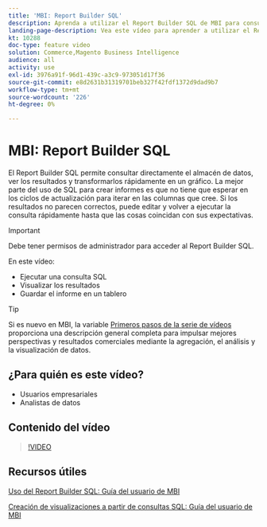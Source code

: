 ```yaml
---
title: 'MBI: Report Builder SQL'
description: Aprenda a utilizar el Report Builder SQL de MBI para consultar directamente el almacén de datos, ver los resultados y transformarlos rápidamente en un gráfico.
landing-page-description: Vea este vídeo para aprender a utilizar el Report Builder SQL de MBI para consultar directamente el almacén de datos, ver los resultados y transformarlos rápidamente en un gráfico.
kt: 10288
doc-type: feature video
solution: Commerce,Magento Business Intelligence
audience: all
activity: use
exl-id: 3976a91f-96d1-439c-a3c9-973051d17f36
source-git-commit: e8d2631b31319701beb327f42fdf1372d9dad9b7
workflow-type: tm+mt
source-wordcount: '226'
ht-degree: 0%

---
```


# MBI: Report Builder SQL

El Report Builder SQL permite consultar directamente el almacén de datos, ver los resultados y transformarlos rápidamente en un gráfico. La mejor parte del uso de SQL para crear informes es que no tiene que esperar en los ciclos de actualización para iterar en las columnas que cree. Si los resultados no parecen correctos, puede editar y volver a ejecutar la consulta rápidamente hasta que las cosas coincidan con sus expectativas.

>[!IMPORTANT]
>
>Debe tener permisos de administrador para acceder al Report Builder SQL.

En este vídeo:

- Ejecutar una consulta SQL
- Visualizar los resultados
- Guardar el informe en un tablero

>[!TIP]
>
>Si es nuevo en MBI, la variable [Primeros pasos de la serie de vídeos](1-overview.md) proporciona una descripción general completa para impulsar mejores perspectivas y resultados comerciales mediante la agregación, el análisis y la visualización de datos.

## ¿Para quién es este vídeo?

- Usuarios empresariales
- Analistas de datos

## Contenido del vídeo

>[!VIDEO](https://video.tv.adobe.com/v/342406?quality=12&learn=on)

## Recursos útiles

[Uso del Report Builder SQL: Guía del usuario de MBI](https://experienceleague.adobe.com/docs/commerce-business-intelligence/mbi/analyze/sql/sql-rpt-bldr.html)

[Creación de visualizaciones a partir de consultas SQL: Guía del usuario de MBI](https://experienceleague.adobe.com/docs/commerce-business-intelligence/mbi/tutorials/create-visuals-from-sql.html)
